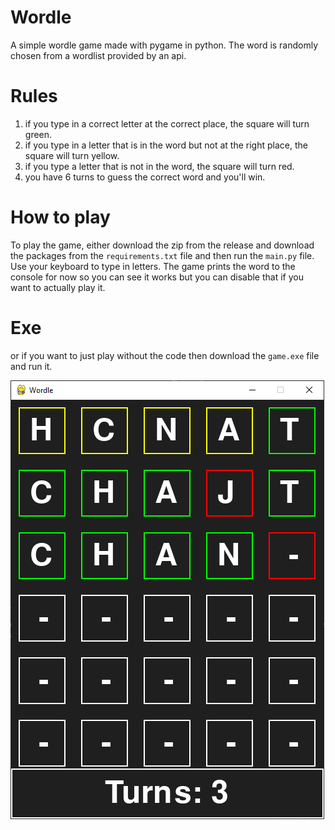 # Wordle

A simple wordle game made with pygame in python. The word is randomly chosen from a wordlist provided by an api.

# Rules
1. if you type in a correct letter at the correct place, the square will turn green.
2. if you type in a letter that is in the word but not at the right place, the square will turn yellow.
3. if you type a letter that is not in the word, the square will turn red.
4. you have 6 turns to guess the correct word and you'll win.

# How to play

To play the game, either download the zip from the release and download the packages from the `requirements.txt` file and then run the `main.py` file. Use your keyboard to type in letters. The game prints the word to the console for now so you can see it works but you can disable that if you want to actually play it.

# Exe

or if you want to just play without the code then download the `game.exe` file and run it. 

![game](image.png)